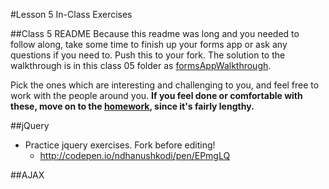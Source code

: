 #Lesson 5 In-Class Exercises

##Class 5 README
Because this readme was long and you needed to follow along, take some time to finish up your forms app or ask any questions if you need to. Push this to your fork. The solution to the walkthrough is in this class 05 folder as [formsAppWalkthrough](https://github.com/olinjs/olinjs/blob/master/lessons/04-client-jquery-ajax/formsAppWalkthrough). 


Pick the ones which are interesting and challenging to you, and feel free to work with the people around you. **If you feel done or comfortable with these, move on to the [homework](https://github.com/olinjs/olinjs/blob/master/lessons/04-client-jquery-ajax/HOMEWORK.md), since it's fairly lengthy.**

##jQuery
- Practice jquery exercises. Fork before editing!
	- http://codepen.io/ndhanushkodi/pen/EPmgLQ

##AJAX

